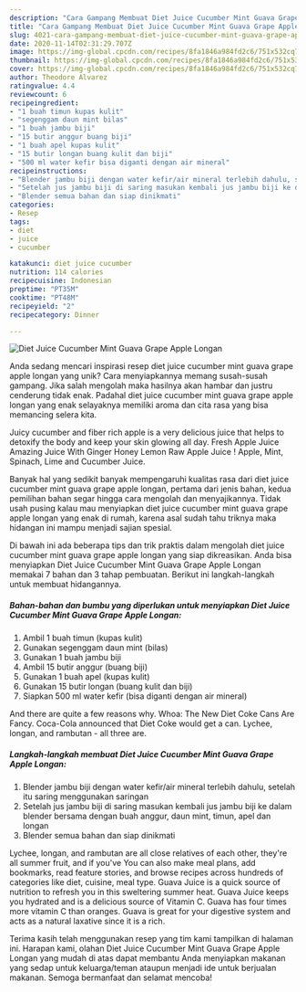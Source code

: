 ```yaml
---
description: "Cara Gampang Membuat Diet Juice Cucumber Mint Guava Grape Apple Longan yang Menggugah Selera"
title: "Cara Gampang Membuat Diet Juice Cucumber Mint Guava Grape Apple Longan yang Menggugah Selera"
slug: 4021-cara-gampang-membuat-diet-juice-cucumber-mint-guava-grape-apple-longan-yang-menggugah-selera
date: 2020-11-14T02:31:29.707Z
image: https://img-global.cpcdn.com/recipes/8fa1846a984fd2c6/751x532cq70/diet-juice-cucumber-mint-guava-grape-apple-longan-foto-resep-utama.jpg
thumbnail: https://img-global.cpcdn.com/recipes/8fa1846a984fd2c6/751x532cq70/diet-juice-cucumber-mint-guava-grape-apple-longan-foto-resep-utama.jpg
cover: https://img-global.cpcdn.com/recipes/8fa1846a984fd2c6/751x532cq70/diet-juice-cucumber-mint-guava-grape-apple-longan-foto-resep-utama.jpg
author: Theodore Alvarez
ratingvalue: 4.4
reviewcount: 6
recipeingredient:
- "1 buah timun kupas kulit"
- "segenggam daun mint bilas"
- "1 buah jambu biji"
- "15 butir anggur buang biji"
- "1 buah apel kupas kulit"
- "15 butir longan buang kulit dan biji"
- "500 ml water kefir bisa diganti dengan air mineral"
recipeinstructions:
- "Blender jambu biji dengan water kefir/air mineral terlebih dahulu, setelah itu saring menggunakan saringan"
- "Setelah jus jambu biji di saring masukan kembali jus jambu biji ke dalam blender bersama dengan buah anggur, daun mint, timun, apel dan longan"
- "Blender semua bahan dan siap dinikmati"
categories:
- Resep
tags:
- diet
- juice
- cucumber

katakunci: diet juice cucumber 
nutrition: 114 calories
recipecuisine: Indonesian
preptime: "PT35M"
cooktime: "PT48M"
recipeyield: "2"
recipecategory: Dinner

---
```



![Diet Juice Cucumber Mint Guava Grape Apple Longan](https://img-global.cpcdn.com/recipes/8fa1846a984fd2c6/751x532cq70/diet-juice-cucumber-mint-guava-grape-apple-longan-foto-resep-utama.jpg)

Anda sedang mencari inspirasi resep diet juice cucumber mint guava grape apple longan yang unik? Cara menyiapkannya memang susah-susah gampang. Jika salah mengolah maka hasilnya akan hambar dan justru cenderung tidak enak. Padahal diet juice cucumber mint guava grape apple longan yang enak selayaknya memiliki aroma dan cita rasa yang bisa memancing selera kita.

Juicy cucumber and fiber rich apple is a very delicious juice that helps to detoxify the body and keep your skin glowing all day. Fresh Apple Juice Amazing Juice With Ginger Honey Lemon Raw Apple Juice ! Apple, Mint, Spinach, Lime and Cucumber Juice.

Banyak hal yang sedikit banyak mempengaruhi kualitas rasa dari diet juice cucumber mint guava grape apple longan, pertama dari jenis bahan, kedua pemilihan bahan segar hingga cara mengolah dan menyajikannya. Tidak usah pusing kalau mau menyiapkan diet juice cucumber mint guava grape apple longan yang enak di rumah, karena asal sudah tahu triknya maka hidangan ini mampu menjadi sajian spesial.


Di bawah ini ada beberapa tips dan trik praktis dalam mengolah diet juice cucumber mint guava grape apple longan yang siap dikreasikan. Anda bisa menyiapkan Diet Juice Cucumber Mint Guava Grape Apple Longan memakai 7 bahan dan 3 tahap pembuatan. Berikut ini langkah-langkah untuk membuat hidangannya.

<!--inarticleads1-->

##### Bahan-bahan dan bumbu yang diperlukan untuk menyiapkan Diet Juice Cucumber Mint Guava Grape Apple Longan:

1. Ambil 1 buah timun (kupas kulit)
1. Gunakan segenggam daun mint (bilas)
1. Gunakan 1 buah jambu biji
1. Ambil 15 butir anggur (buang biji)
1. Gunakan 1 buah apel (kupas kulit)
1. Gunakan 15 butir longan (buang kulit dan biji)
1. Siapkan 500 ml water kefir (bisa diganti dengan air mineral)


And there are quite a few reasons why. Whoa: The New Diet Coke Cans Are Fancy. Coca-Cola announced that Diet Coke would get a can. Lychee, longan, and rambutan - all three are. 

<!--inarticleads2-->

##### Langkah-langkah membuat Diet Juice Cucumber Mint Guava Grape Apple Longan:

1. Blender jambu biji dengan water kefir/air mineral terlebih dahulu, setelah itu saring menggunakan saringan
1. Setelah jus jambu biji di saring masukan kembali jus jambu biji ke dalam blender bersama dengan buah anggur, daun mint, timun, apel dan longan
1. Blender semua bahan dan siap dinikmati


Lychee, longan, and rambutan are all close relatives of each other, they&#39;re all summer fruit, and if you&#39;ve You can also make meal plans, add bookmarks, read feature stories, and browse recipes across hundreds of categories like diet, cuisine, meal type. Guava Juice is a quick source of nutrition to refresh you in this sweltering summer heat. Guava Juice keeps you hydrated and is a delicious source of Vitamin C. Guava has four times more vitamin C than oranges. Guava is great for your digestive system and acts as a natural laxative since it is a rich. 

Terima kasih telah menggunakan resep yang tim kami tampilkan di halaman ini. Harapan kami, olahan Diet Juice Cucumber Mint Guava Grape Apple Longan yang mudah di atas dapat membantu Anda menyiapkan makanan yang sedap untuk keluarga/teman ataupun menjadi ide untuk berjualan makanan. Semoga bermanfaat dan selamat mencoba!
